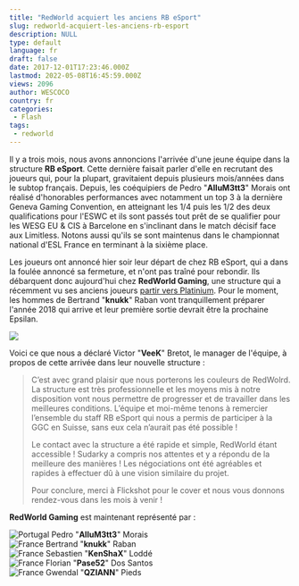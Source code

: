 ```yaml
---
title: "RedWorld acquiert les anciens RB eSport"
slug: redworld-acquiert-les-anciens-rb-esport
description: NULL
type: default
language: fr
draft: false
date: 2017-12-01T17:23:46.000Z
lastmod: 2022-05-08T16:45:59.000Z
views: 2096
author: WESCOCO
country: fr
categories:
 - Flash
tags:
 - redworld
---
```

Il y a trois mois, nous avons annoncions l'arrivée d'une jeune équipe dans la structure **RB eSport**. Cette dernière faisait parler d'elle en recrutant des joueurs qui, pour la plupart, gravitaient depuis plusieurs mois/années dans le subtop français. Depuis, les coéquipiers de Pedro "**AlluM3tt3**" Morais ont réalisé d'honorables performances avec notamment un top 3 à la dernière Geneva Gaming Convention, en atteignant les 1/4 puis les 1/2 des deux qualifications pour l'ESWC et ils sont passés tout prêt de se qualifier pour les WESG EU & CIS à Barcelone en s'inclinant dans le match décisif face aux Limitless. Notons aussi qu'ils se sont maintenus dans le championnat national d'ESL France en terminant à la sixième place.

Les joueurs ont annoncé hier soir leur départ de chez RB eSport, qui a dans la foulée annoncé sa fermeture, et n'ont pas traîné pour rebondir. Ils débarquent donc aujourd'hui chez **RedWorld Gaming**, une structure qui a récemment vu ses anciens joueurs [partir vers Platinium](https://flickshot.fr/fr/platinium-de-retour-avec-les-redworld/&5a0cc3df46069). Pour le moment, les hommes de Bertrand "**knukk**" Raban vont tranquillement préparer l'année 2018 qui arrive et leur première sortie devrait être la prochaine Epsilan. 

![](https://flickshot-ue.s3.eu-west-2.amazonaws.com/flickshot/article/5a2150f992a0a/images/SmQBc0LTKbeIvSO08ueEs2XAonDUGYvgU4QgBqEk.jpeg)

Voici ce que nous a déclaré Victor "**VeeK**" Bretot, le manager de l'équipe, à propos de cette arrivée dans leur nouvelle structure :

> C’est avec grand plaisir que nous porterons les couleurs de RedWolrd. La structure est très professionnelle et les moyens mis à notre disposition vont nous permettre de progresser et de travailler dans les meilleures conditions. L’équipe et moi-même tenons à remercier l’ensemble du staff RB eSport qui nous a permis de participer à la GGC en Suisse, sans eux cela n’aurait pas été possible !  
>  
> Le contact avec la structure a été rapide et simple, RedWorld étant accessible ! Sudarky a compris nos attentes et y a répondu de la meilleure des manières ! Les négociations ont été agréables et rapides à effectuer dû à une vision similaire du projet.  
>  
> Pour conclure, merci à Flickshot pour le cover et nous vous donnons rendez-vous dans les mois à venir !

**RedWorld Gaming** est maintenant représenté par :

![Portugal](/images/countries/pt.svg)⁠ Pedro "**AlluM3tt3**" Morais  
![France](/images/countries/fr.svg)⁠ Bertrand "**knukk**" Raban  
![France](/images/countries/fr.svg)⁠ Sebastien "**KenShaX**" Loddé  
![France](/images/countries/fr.svg)⁠ Florian "**Pase52**" Dos Santos  
![France](/images/countries/fr.svg)⁠ Gwendal "**QZIANN**" Pieds
